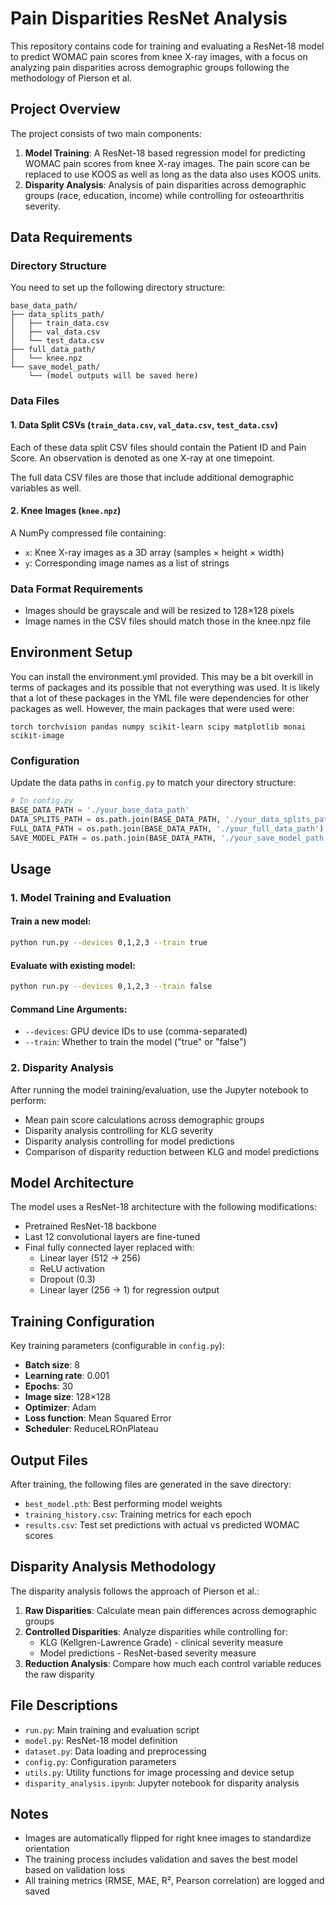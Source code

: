 # Pain Disparities ResNet Analysis

This repository contains code for training and evaluating a ResNet-18 model to predict WOMAC pain scores from knee X-ray images, with a focus on analyzing pain disparities across demographic groups following the methodology of Pierson et al.

## Project Overview

The project consists of two main components:
1. **Model Training**: A ResNet-18 based regression model for predicting WOMAC pain scores from knee X-ray images. The pain score can be replaced to use KOOS as well as long as the data also uses KOOS units. 
2. **Disparity Analysis**: Analysis of pain disparities across demographic groups (race, education, income) while controlling for osteoarthritis severity.

## Data Requirements

### Directory Structure
You need to set up the following directory structure:

```
base_data_path/
├── data_splits_path/
│   ├── train_data.csv
│   ├── val_data.csv
│   └── test_data.csv
├── full_data_path/
│   └── knee.npz
└── save_model_path/
    └── (model outputs will be saved here)
```

### Data Files

#### 1. Data Split CSVs (`train_data.csv`, `val_data.csv`, `test_data.csv`)
Each of these data split CSV files should contain the Patient ID and Pain Score. An observation is denoted as one X-ray at one timepoint.

The full data CSV files are those that include additional demographic variables as well. 

#### 2. Knee Images (`knee.npz`)
A NumPy compressed file containing:
- `x`: Knee X-ray images as a 3D array (samples × height × width)
- `y`: Corresponding image names as a list of strings

### Data Format Requirements
- Images should be grayscale and will be resized to 128×128 pixels
- Image names in the CSV files should match those in the knee.npz file

## Environment Setup
You can install the environment.yml provided. This may be a bit overkill in terms of packages and its possible that not everything was used. It is likely that a lot of these packages in the YML file were dependencies for other packages as well. However, the main packages that were used were:
```
torch torchvision pandas numpy scikit-learn scipy matplotlib monai scikit-image
```

### Configuration
Update the data paths in `config.py` to match your directory structure:

```python
# In config.py
BASE_DATA_PATH = './your_base_data_path'
DATA_SPLITS_PATH = os.path.join(BASE_DATA_PATH, './your_data_splits_path')
FULL_DATA_PATH = os.path.join(BASE_DATA_PATH, './your_full_data_path')
SAVE_MODEL_PATH = os.path.join(BASE_DATA_PATH, './your_save_model_path')
```

## Usage

### 1. Model Training and Evaluation

#### Train a new model:
```bash
python run.py --devices 0,1,2,3 --train true
```

#### Evaluate with existing model:
```bash
python run.py --devices 0,1,2,3 --train false
```

#### Command Line Arguments:
- `--devices`: GPU device IDs to use (comma-separated)
- `--train`: Whether to train the model ("true" or "false")

### 2. Disparity Analysis

After running the model training/evaluation, use the Jupyter notebook to perform:
- Mean pain score calculations across demographic groups
- Disparity analysis controlling for KLG severity
- Disparity analysis controlling for model predictions
- Comparison of disparity reduction between KLG and model predictions

## Model Architecture

The model uses a ResNet-18 architecture with the following modifications:
- Pretrained ResNet-18 backbone
- Last 12 convolutional layers are fine-tuned
- Final fully connected layer replaced with:
  - Linear layer (512 → 256)
  - ReLU activation
  - Dropout (0.3)
  - Linear layer (256 → 1) for regression output

## Training Configuration

Key training parameters (configurable in `config.py`):
- **Batch size**: 8
- **Learning rate**: 0.001
- **Epochs**: 30
- **Image size**: 128×128
- **Optimizer**: Adam
- **Loss function**: Mean Squared Error
- **Scheduler**: ReduceLROnPlateau

## Output Files

After training, the following files are generated in the save directory:
- `best_model.pth`: Best performing model weights
- `training_history.csv`: Training metrics for each epoch
- `results.csv`: Test set predictions with actual vs predicted WOMAC scores

## Disparity Analysis Methodology

The disparity analysis follows the approach of Pierson et al.:

1. **Raw Disparities**: Calculate mean pain differences across demographic groups
2. **Controlled Disparities**: Analyze disparities while controlling for:
   - KLG (Kellgren-Lawrence Grade) - clinical severity measure
   - Model predictions - ResNet-based severity measure
3. **Reduction Analysis**: Compare how much each control variable reduces the raw disparity

## File Descriptions

- `run.py`: Main training and evaluation script
- `model.py`: ResNet-18 model definition
- `dataset.py`: Data loading and preprocessing
- `config.py`: Configuration parameters
- `utils.py`: Utility functions for image processing and device setup
- `disparity_analysis.ipynb`: Jupyter notebook for disparity analysis

## Notes

- Images are automatically flipped for right knee images to standardize orientation
- The training process includes validation and saves the best model based on validation loss
- All training metrics (RMSE, MAE, R², Pearson correlation) are logged and saved

